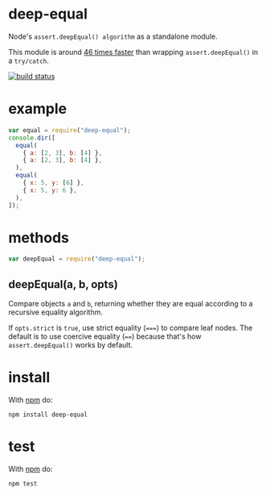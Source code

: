 # deep-equal

Node's `assert.deepEqual() algorithm` as a standalone module.

This module is around
[46 times faster](https://gist.github.com/substack/2790507#gistcomment-3099862)
than wrapping `assert.deepEqual()` in a `try/catch`.

[![build status](https://secure.travis-ci.com/inspect-js/node-deep-equal.png)](https://travis-ci.org/inspect-js/node-deep-equal)

# example

```js
var equal = require("deep-equal");
console.dir([
  equal(
    { a: [2, 3], b: [4] },
    { a: [2, 3], b: [4] },
  ),
  equal(
    { x: 5, y: [6] },
    { x: 5, y: 6 },
  ),
]);
```

# methods

```js
var deepEqual = require("deep-equal");
```

## deepEqual(a, b, opts)

Compare objects `a` and `b`, returning whether they are equal according to a
recursive equality algorithm.

If `opts.strict` is `true`, use strict equality (`===`) to compare leaf nodes.
The default is to use coercive equality (`==`) because that's how
`assert.deepEqual()` works by default.

# install

With [npm](https://npmjs.org) do:

```
npm install deep-equal
```

# test

With [npm](https://npmjs.org) do:

```
npm test
```
